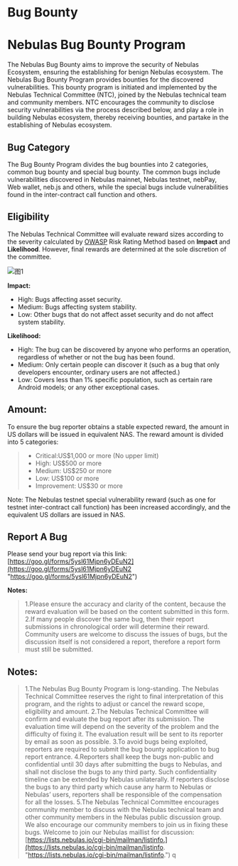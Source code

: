 # Bug Bounty

# Nebulas Bug Bounty Program

The Nebulas Bug Bounty aims to improve the security of Nebulas Ecosystem, ensuring the establishing for benign Nebulas ecosystem. The Nebulas Bug Bounty Program provides bounties for the discovered vulnerabilities. This bounty program is initiated and implemented by the Nebulas Technical Committee (NTC), joined by the Nebulas technical team and community members. NTC encourages the community to disclose security vulnerabilities via the process described below, and play a role in building Nebulas ecosystem, thereby receiving bounties, and partake in the establishing of Nebulas ecosystem.

## Bug Category

The Bug Bounty Program divides the bug bounties into 2 categories, common bug bounty and special bug bounty. The common bugs include vulnerabilities discovered in Nebulas mainnet, Nebulas testnet, nebPay, Web wallet, neb.js and others, while the special bugs include vulnerabilities found in the inter-contract call function and others.

## Eligibility 

The Nebulas Technical Committee will evaluate reward sizes according to the severity calculated by [OWASP](https://www.owasp.org/index.php/OWASP_Risk_Rating_Methodology "OWASP") Risk Rating Method based on **Impact** and **Likelihood**. However, final rewards are determined at the sole discretion of the committee. 

![图1](http://imgsrc.baidu.com/forum/pic/item/9e5f7091f603738dd997106abe1bb051f919ec7c.jpg)

**Impact:**
- High: Bugs affecting asset security.
- Medium: Bugs affecting system stability.
- Low: Other bugs that do not affect asset security and do not affect system stability.

**Likelihood:**
- High: The bug can be discovered by anyone who performs an operation, regardless of whether or not the bug has been found.
- Medium: Only certain people can discover it (such as a bug that only developers encounter, ordinary users are not affected.)
- Low: Covers less than 1% specific population, such as certain rare Android models; or any other exceptional cases. 

## Amount:
To ensure the bug reporter obtains a stable expected reward, the amount in US dollars will be issued in equivalent NAS.
The reward amount is divided into 5 categories:

> -  Critical:US$1,000 or more (No upper limit)
> - High: US$500 or more
> - Medium: US$250 or more
> - Low: US$100 or more
> - Improvement: US$30 or more

Note: The Nebulas testnet special vulnerability reward (such as one for testnet inter-contract call function) has been increased accordingly, and the equivalent US dollars are issued in NAS.

## Report A Bug
Please send your bug report via this link:
[https://goo.gl/forms/5ysl61Mjpn6yDEuN2](https://goo.gl/forms/5ysl61Mjpn6yDEuN2 "https://goo.gl/forms/5ysl61Mjpn6yDEuN2")

**Notes:**

> 1.Please ensure the accuracy and clarity of the content, because the reward evaluation will be based on the content submitted in this form.
> 2.If many people discover the same bug, then their report submissions in chronological order will determine their reward. Community users are welcome to discuss the issues of bugs, but the discussion itself is not considered a report, therefore a report form must still be submitted. 

## Notes:
> 1.The Nebulas Bug Bounty Program is long-standing. The Nebulas Technical Committee reserves the right to final interpretation of this program, and the rights to adjust or cancel the reward scope, eligibility and amount.
> 2.The Nebulas Technical Committee will confirm and evaluate the bug report after its submission. The evaluation time will depend on the severity of the problem and the difficulty of fixing it. The evaluation result will be sent to its reporter by email as soon as possible. 
>3.To avoid bugs being exploited, reporters are required to submit the bug bounty application to bug report entrance. 
>4.Reporters shall keep the bugs non-public and confidential until 30 days after submitting the bugs to Nebulas, and shall not disclose the bugs to any third party.  Such confidentiality timeline can be extended by Nebulas unilaterally. If reporters disclose the bugs to any third party which cause any harm to Nebulas or Nebulas’ users, reporters shall be responsible of the compensation for all the losses.
>5.The Nebulas Technical Committee encourages community member to discuss with the Nebulas technical team and other community members in the Nebulas public discussion group. We also encourage our community members to join us in fixing these bugs. Welcome to join our Nebulas maillist for discussion: [https://lists.nebulas.io/cgi-bin/mailman/listinfo.](https://lists.nebulas.io/cgi-bin/mailman/listinfo. "https://lists.nebulas.io/cgi-bin/mailman/listinfo.")
q
